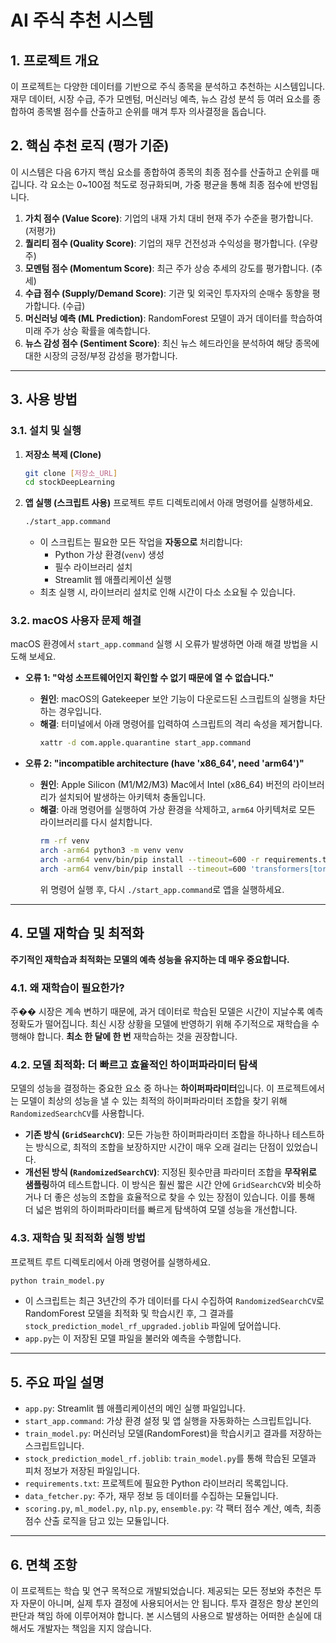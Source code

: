 # AI 주식 추천 시스템

## 1. 프로젝트 개요

이 프로젝트는 다양한 데이터를 기반으로 주식 종목을 분석하고 추천하는 시스템입니다. 재무 데이터, 시장 수급, 주가 모멘텀, 머신러닝 예측, 뉴스 감성 분석 등 여러 요소를 종합하여 종목별 점수를 산출하고 순위를 매겨 투자 의사결정을 돕습니다.

## 2. 핵심 추천 로직 (평가 기준)

이 시스템은 다음 6가지 핵심 요소를 종합하여 종목의 최종 점수를 산출하고 순위를 매깁니다. 각 요소는 0~100점 척도로 정규화되며, 가중 평균을 통해 최종 점수에 반영됩니다.

1.  **가치 점수 (Value Score)**: 기업의 내재 가치 대비 현재 주가 수준을 평가합니다. (저평가)
2.  **퀄리티 점수 (Quality Score)**: 기업의 재무 건전성과 수익성을 평가합니다. (우량주)
3.  **모멘텀 점수 (Momentum Score)**: 최근 주가 상승 추세의 강도를 평가합니다. (추세)
4.  **수급 점수 (Supply/Demand Score)**: 기관 및 외국인 투자자의 순매수 동향을 평가합니다. (수급)
5.  **머신러닝 예측 (ML Prediction)**: RandomForest 모델이 과거 데이터를 학습하여 미래 주가 상승 확률을 예측합니다.
6.  **뉴스 감성 점수 (Sentiment Score)**: 최신 뉴스 헤드라인을 분석하여 해당 종목에 대한 시장의 긍정/부정 감성을 평가합니다.

---

## 3. 사용 방법

### 3.1. 설치 및 실행

1.  **저장소 복제 (Clone)**
    ```bash
    git clone [저장소_URL]
    cd stockDeepLearning
    ```

2.  **앱 실행 (스크립트 사용)**
    프로젝트 루트 디렉토리에서 아래 명령어를 실행하세요.
    ```bash
    ./start_app.command
    ```
    -   이 스크립트는 필요한 모든 작업을 **자동으로** 처리합니다:
        -   Python 가상 환경(`venv`) 생성
        -   필수 라이브러리 설치
        -   Streamlit 웹 애플리케이션 실행
    -   최초 실행 시, 라이브러리 설치로 인해 시간이 다소 소요될 수 있습니다.

### 3.2. macOS 사용자 문제 해결

macOS 환경에서 `start_app.command` 실행 시 오류가 발생하면 아래 해결 방법을 시도해 보세요.

-   **오류 1: "악성 소프트웨어인지 확인할 수 없기 때문에 열 수 없습니다."**
    -   **원인**: macOS의 Gatekeeper 보안 기능이 다운로드된 스크립트의 실행을 차단하는 경우입니다.
    -   **해결**: 터미널에서 아래 명령어를 입력하여 스크립트의 격리 속성을 제거합니다.
        ```bash
        xattr -d com.apple.quarantine start_app.command
        ```

-   **오류 2: "incompatible architecture (have 'x86_64', need 'arm64')"**
    -   **원인**: Apple Silicon (M1/M2/M3) Mac에서 Intel (x86_64) 버전의 라이브러리가 설치되어 발생하는 아키텍처 충돌입니다.
    -   **해결**: 아래 명령어를 실행하여 가상 환경을 삭제하고, `arm64` 아키텍처로 모든 라이브러리를 다시 설치합니다.
        ```bash
        rm -rf venv
        arch -arm64 python3 -m venv venv
        arch -arm64 venv/bin/pip install --timeout=600 -r requirements.txt
        arch -arm64 venv/bin/pip install --timeout=600 'transformers[torch]' sentencepiece
        ```
        위 명령어 실행 후, 다시 `./start_app.command`로 앱을 실행하세요.

---

## 4. 모델 재학습 및 최적화

**주기적인 재학습과 최적화는 모델의 예측 성능을 유지하는 데 매우 중요합니다.**

### 4.1. 왜 재학습이 필요한가?

주�� 시장은 계속 변하기 때문에, 과거 데이터로 학습된 모델은 시간이 지날수록 예측 정확도가 떨어집니다. 최신 시장 상황을 모델에 반영하기 위해 주기적으로 재학습을 수행해야 합니다. **최소 한 달에 한 번** 재학습하는 것을 권장합니다.

### 4.2. 모델 최적화: 더 빠르고 효율적인 하이퍼파라미터 탐색

모델의 성능을 결정하는 중요한 요소 중 하나는 **하이퍼파라미터**입니다. 이 프로젝트에서는 모델이 최상의 성능을 낼 수 있는 최적의 하이퍼파라미터 조합을 찾기 위해 `RandomizedSearchCV`를 사용합니다.

-   **기존 방식 (`GridSearchCV`)**: 모든 가능한 하이퍼파라미터 조합을 하나하나 테스트하는 방식으로, 최적의 조합을 보장하지만 시간이 매우 오래 걸리는 단점이 있었습니다.
-   **개선된 방식 (`RandomizedSearchCV`)**: 지정된 횟수만큼 파라미터 조합을 **무작위로 샘플링**하여 테스트합니다. 이 방식은 훨씬 짧은 시간 안에 `GridSearchCV`와 비슷하거나 더 좋은 성능의 조합을 효율적으로 찾을 수 있는 장점이 있습니다. 이를 통해 더 넓은 범위의 하이퍼파라미터를 빠르게 탐색하여 모델 성능을 개선합니다.

### 4.3. 재학습 및 최적화 실행 방법

프로젝트 루트 디렉토리에서 아래 명령어를 실행하세요.

```bash
python train_model.py
```

-   이 스크립트는 최근 3년간의 주가 데이터를 다시 수집하여 `RandomizedSearchCV`로 RandomForest 모델을 최적화 및 학습시킨 후, 그 결과를 `stock_prediction_model_rf_upgraded.joblib` 파일에 덮어씁니다.
-   `app.py`는 이 저장된 모델 파일을 불러와 예측을 수행합니다.

---

## 5. 주요 파일 설명

-   `app.py`: Streamlit 웹 애플리케이션의 메인 실행 파일입니다.
-   `start_app.command`: 가상 환경 설정 및 앱 실행을 자동화하는 스크립트입니다.
-   `train_model.py`: 머신러닝 모델(RandomForest)을 학습시키고 결과를 저장하는 스크립트입니다.
-   `stock_prediction_model_rf.joblib`: `train_model.py`를 통해 학습된 모델과 피처 정보가 저장된 파일입니다.
-   `requirements.txt`: 프로젝트에 필요한 Python 라이브러리 목록입니다.
-   `data_fetcher.py`: 주가, 재무 정보 등 데이터를 수집하는 모듈입니다.
-   `scoring.py`, `ml_model.py`, `nlp.py`, `ensemble.py`: 각 팩터 점수 계산, 예측, 최종 점수 산출 로직을 담고 있는 모듈입니다.

---

## 6. 면책 조항

이 프로젝트는 학습 및 연구 목적으로 개발되었습니다. 제공되는 모든 정보와 추천은 투자 자문이 아니며, 실제 투자 결정에 사용되어서는 안 됩니다. 투자 결정은 항상 본인의 판단과 책임 하에 이루어져야 합니다. 본 시스템의 사용으로 발생하는 어떠한 손실에 대해서도 개발자는 책임을 지지 않습니다.